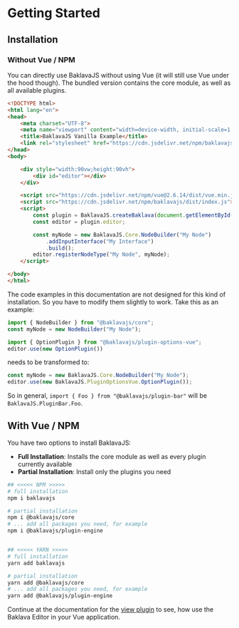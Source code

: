 # Getting Started

## Installation

### Without Vue / NPM

You can directly use BaklavaJS without using Vue (it will still use Vue under the hood though). The bundled version contains the core module, as well as all available plugins.

```html
<!DOCTYPE html>
<html lang="en">
<head>
    <meta charset="UTF-8">
    <meta name="viewport" content="width=device-width, initial-scale=1.0">
    <title>BaklavaJS Vanilla Example</title>
    <link rel="stylesheet" href="https://cdn.jsdelivr.net/npm/baklavajs/dist/styles.css">
</head>
<body>

    <div style="width:90vw;height:90vh">
        <div id="editor"></div>
    </div>

    <script src="https://cdn.jsdelivr.net/npm/vue@2.6.14/dist/vue.min.js"></script>
    <script src="https://cdn.jsdelivr.net/npm/baklavajs/dist/index.js"></script>
    <script>
        const plugin = BaklavaJS.createBaklava(document.getElementById("editor"));
        const editor = plugin.editor;

        const myNode = new BaklavaJS.Core.NodeBuilder("My Node")
            .addInputInterface("My Interface")
            .build();
        editor.registerNodeType("My Node", myNode);
    </script>

</body>
</html>
```

The code examples in this documentation are not designed for this kind of installation. So you have to modify them slightly to work. Take this as an example:
```js
import { NodeBuilder } from "@baklavajs/core";
const myNode = new NodeBuilder("My Node");

import { OptionPlugin } from "@baklavajs/plugin-options-vue";
editor.use(new OptionPlugin())
```

needs to be transformed to:
```js
const myNode = new BaklavaJS.Core.NodeBuilder("My Node");
editor.use(new BaklavaJS.PluginOptionsVue.OptionPlugin());
```

So in general, `import { Foo } from "@baklavajs/plugin-bar"` will be `BaklavaJS.PluginBar.Foo`.

## With Vue / NPM

You have two options to install BaklavaJS:
* **Full Installation**: Installs the core module as well as every plugin currently available
* **Partial Installation**: Install only the plugins you need

```bash
## <<<<< NPM >>>>>
# full installation
npm i baklavajs

# partial installation
npm i @baklavajs/core
# ... add all packages you need, for example
npm i @baklavajs/plugin-engine


## <<<<< YARN >>>>>
# full installation
yarn add baklavajs

# partial installation
yarn add @baklavajs/core
# ... add all packages you need, for example
yarn add @baklavajs/plugin-engine
```

Continue at the documentation for the [view plugin](plugins/view) to see, how use the Baklava Editor in your Vue application.
